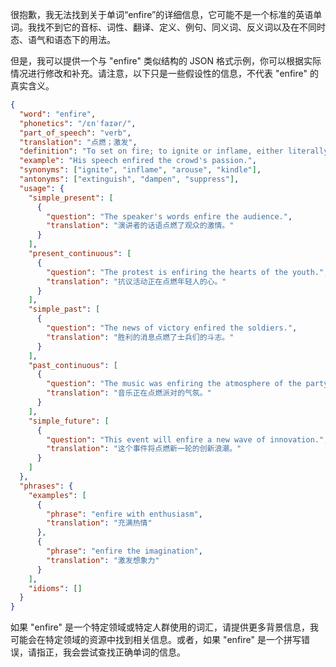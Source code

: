 很抱歉，我无法找到关于单词“enfire”的详细信息，它可能不是一个标准的英语单词。我找不到它的音标、词性、翻译、定义、例句、同义词、反义词以及在不同时态、语气和语态下的用法。

但是，我可以提供一个与 "enfire" 类似结构的 JSON 格式示例，你可以根据实际情况进行修改和补充。请注意，以下只是一些假设性的信息，不代表 "enfire" 的真实含义。

```json
{
  "word": "enfire",
  "phonetics": "/ɛnˈfaɪər/",
  "part_of_speech": "verb",
  "translation": "点燃；激发",
  "definition": "To set on fire; to ignite or inflame, either literally or figuratively.",
  "example": "His speech enfired the crowd's passion.",
  "synonyms": ["ignite", "inflame", "arouse", "kindle"],
  "antonyms": ["extinguish", "dampen", "suppress"],
  "usage": {
    "simple_present": [
      {
        "question": "The speaker's words enfire the audience.",
        "translation": "演讲者的话语点燃了观众的激情。"
      }
    ],
    "present_continuous": [
      {
        "question": "The protest is enfiring the hearts of the youth.",
        "translation": "抗议活动正在点燃年轻人的心。"
      }
    ],
    "simple_past": [
      {
        "question": "The news of victory enfired the soldiers.",
        "translation": "胜利的消息点燃了士兵们的斗志。"
      }
    ],
    "past_continuous": [
      {
        "question": "The music was enfiring the atmosphere of the party.",
        "translation": "音乐正在点燃派对的气氛。"
      }
    ],
    "simple_future": [
      {
        "question": "This event will enfire a new wave of innovation.",
        "translation": "这个事件将点燃新一轮的创新浪潮。"
      }
    ]
  },
  "phrases": {
    "examples": [
      {
        "phrase": "enfire with enthusiasm",
        "translation": "充满热情"
      },
      {
        "phrase": "enfire the imagination",
        "translation": "激发想象力"
      }
    ],
    "idioms": []
  }
}
```

如果 "enfire" 是一个特定领域或特定人群使用的词汇，请提供更多背景信息，我可能会在特定领域的资源中找到相关信息。或者，如果 "enfire" 是一个拼写错误，请指正，我会尝试查找正确单词的信息。 